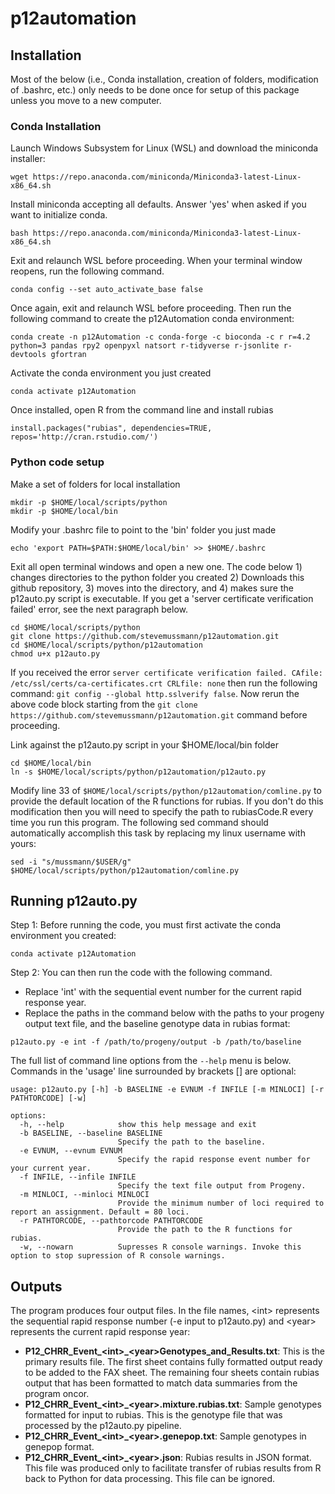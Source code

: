 # p12automation

## Installation
Most of the below (i.e., Conda installation, creation of folders, modification of .bashrc, etc.) only needs to be done once for setup of this package unless you move to a new computer.

### Conda Installation

Launch Windows Subsystem for Linux (WSL) and download the miniconda installer:
```
wget https://repo.anaconda.com/miniconda/Miniconda3-latest-Linux-x86_64.sh
```

Install miniconda accepting all defaults. Answer 'yes' when asked if you want to initialize conda. 

```
bash https://repo.anaconda.com/miniconda/Miniconda3-latest-Linux-x86_64.sh
```

Exit and relaunch WSL before proceeding. When your terminal window reopens, run the following command.

```
conda config --set auto_activate_base false
```

Once again, exit and relaunch WSL before proceeding. Then run the following command to create the p12Automation conda environment:
```
conda create -n p12Automation -c conda-forge -c bioconda -c r r=4.2 python=3 pandas rpy2 openpyxl natsort r-tidyverse r-jsonlite r-devtools gfortran
```

Activate the conda environment you just created
```
conda activate p12Automation
```

Once installed, open R from the command line and install rubias

```
install.packages("rubias", dependencies=TRUE, repos='http://cran.rstudio.com/')
```

### Python code setup

Make a set of folders for local installation
```
mkdir -p $HOME/local/scripts/python
mkdir -p $HOME/local/bin
```

Modify your .bashrc file to point to the 'bin' folder you just made
```
echo 'export PATH=$PATH:$HOME/local/bin' >> $HOME/.bashrc
```

Exit all open terminal windows and open a new one. The code below 1) changes directories to the python folder you created 2) Downloads this github repository, 3) moves into the directory, and 4) makes sure the p12auto.py script is executable. If you get a 'server certificate verification failed' error, see the next paragraph below.

```
cd $HOME/local/scripts/python
git clone https://github.com/stevemussmann/p12automation.git
cd $HOME/local/scripts/python/p12automation
chmod u+x p12auto.py
```

If you received the error `server certificate verification failed. CAfile: /etc/ssl/certs/ca-certificates.crt CRLfile: none` then run the following command: `git config --global http.sslverify false`. Now rerun the above code block starting from the `git clone https://github.com/stevemussmann/p12automation.git` command before proceeding.

Link against the p12auto.py script in your $HOME/local/bin folder
```
cd $HOME/local/bin
ln -s $HOME/local/scripts/python/p12automation/p12auto.py
```

Modify line 33 of `$HOME/local/scripts/python/p12automation/comline.py` to provide the default location of the R functions for rubias. If you don't do this modification then you will need to specify the path to rubiasCode.R every time you run this program. The following sed command should automatically accomplish this task by replacing my linux username with yours:

```
sed -i "s/mussmann/$USER/g" $HOME/local/scripts/python/p12automation/comline.py
```


## Running p12auto.py

Step 1: Before running the code, you must first activate the conda environment you created:
```
conda activate p12Automation
```

Step 2: You can then run the code with the following command. 
* Replace 'int' with the sequential event number for the current rapid response year. 
* Replace the paths in the command below with the paths to your progeny output text file, and the baseline genotype data in rubias format:
```
p12auto.py -e int -f /path/to/progeny/output -b /path/to/baseline
```

The full list of command line options from the `--help` menu is below. Commands in the 'usage' line surrounded by brackets [] are optional:
```
usage: p12auto.py [-h] -b BASELINE -e EVNUM -f INFILE [-m MINLOCI] [-r PATHTORCODE] [-w]

options:
  -h, --help            show this help message and exit
  -b BASELINE, --baseline BASELINE
                        Specify the path to the baseline.
  -e EVNUM, --evnum EVNUM
                        Specify the rapid response event number for your current year.
  -f INFILE, --infile INFILE
                        Specify the text file output from Progeny.
  -m MINLOCI, --minloci MINLOCI
                        Provide the minimum number of loci required to report an assignment. Default = 80 loci.
  -r PATHTORCODE, --pathtorcode PATHTORCODE
                        Provide the path to the R functions for rubias.
  -w, --nowarn          Supresses R console warnings. Invoke this option to stop supression of R console warnings.
```

## Outputs

The program produces four output files. In the file names, \<int\> represents the sequential rapid response number (-e input to p12auto.py) and \<year\> represents the current rapid response year:
* **P12_CHRR_Event_\<int\>_\<year\>Genotypes_and_Results.txt**: This is the primary results file. The first sheet contains fully formatted output ready to be added to the FAX sheet. The remaining four sheets contain rubias output that has been formatted to match data summaries from the program oncor.
* **P12_CHRR_Event_\<int\>_\<year\>.mixture.rubias.txt**: Sample genotypes formatted for input to rubias. This is the genotype file that was processed by the p12auto.py pipeline.
* **P12_CHRR_Event_\<int\>_\<year\>.genepop.txt**: Sample genotypes in genepop format. 
* **P12_CHRR_Event_\<int\>_\<year\>.json**: Rubias results in JSON format. This file was produced only to facilitate transfer of rubias results from R back to Python for data processing. This file can be ignored.

